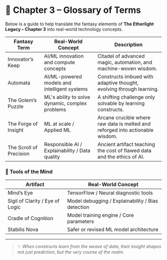 # 📜 Chapter 3 – Glossary of Terms

Below is a guide to help translate the fantasy elements of **The Etherlight Legacy – Chapter 3** into real-world technology concepts.

| Fantasy Term               | Real-World Concept                                 | Description                                                                 |
|----------------------------|----------------------------------------------------|-----------------------------------------------------------------------------|
| Innovator’s Keep           | AI/ML innovation and compute concepts              | Citadel of advanced magic, automation, and machine-woven wisdom.           |
| Automata                   | AI/ML-powered models and intelligent systems       | Constructs imbued with adaptive thought, evolving through learning.        |
| The Golem’s Puzzle         | ML's ability to solve dynamic, complex problems    | A shifting challenge only solvable by learning constructs.                 |
| The Forge of Insight       | ML at scale / Applied ML                           | Arcane crucible where raw data is melted and reforged into actionable wisdom. |
| The Scroll of Precision    | Responsible AI / Explainability / Data quality     | Ancient artifact teaching the cost of flawed data and the ethics of AI.    |

### 🧠 Tools of the Mind

| Artifact                    | Real-World Concept                                |
|-----------------------------|---------------------------------------------------|
| Mind’s Eye                  | TensorFlow / Neural diagnostic tools              | Floating interface to visualize the neural structures of constructs.       |
| Sigil of Clarity / Eye of Logic | Model debugging / Explainability / Bias detection | Magical tools for tracing error, bias, and failure in intelligence systems.|
| Cradle of Cognition         | Model training engine / Core parameters           | The heart of an Automaton where learning patterns are rooted.              |
| Stabilis Nova               | Safer or revised ML model architecture            | A stabilized algorithm balancing power and control.                        |

---

> ✨ *When constructs learn from the weave of data, their insight shapes not just prediction, but the very course of the realm.*
